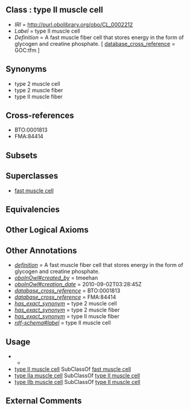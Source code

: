 
## Class : type II muscle cell

 * *IRI* = http://purl.obolibrary.org/obo/CL_0002212
 * *Label* = type II muscle cell
 * *Definition* = A fast muscle fiber cell that stores energy in the form of glycogen and creatine phosphate. [ [database_cross_reference](../../ef/oboInOwl#hasDbXref.md) = GOC:tfm ]

## Synonyms

 * type 2 muscle cell
 * type 2 muscle fiber
 * type II muscle fiber

## Cross-references

 * BTO:0001813
 * FMA:84414

## Subsets


## Superclasses

 * [fast muscle cell](../../CL/90/CL_0000190.md)

## Equivalencies


## Other Logical Axioms


## Other Annotations

 * *[definition](../../IAO/15/IAO_0000115.md)* = A fast muscle fiber cell that stores energy in the form of glycogen and creatine phosphate.
 * *[oboInOwl#created_by](../../oboInOwl#created/by/oboInOwl#created_by.md)* = tmeehan
 * *[oboInOwl#creation_date](../../oboInOwl#creation/te/oboInOwl#creation_date.md)* = 2010-09-02T03:28:45Z
 * *[database_cross_reference](../../ef/oboInOwl#hasDbXref.md)* = BTO:0001813
 * *[database_cross_reference](../../ef/oboInOwl#hasDbXref.md)* = FMA:84414
 * *[has_exact_synonym](../../ym/oboInOwl#hasExactSynonym.md)* = type 2 muscle cell
 * *[has_exact_synonym](../../ym/oboInOwl#hasExactSynonym.md)* = type 2 muscle fiber
 * *[has_exact_synonym](../../ym/oboInOwl#hasExactSynonym.md)* = type II muscle fiber
 * *[rdf-schema#label](../../el/rdf-schema#label.md)* = type II muscle cell

## Usage

 * -
 * [type II muscle cell](../../CL/12/CL_0002212.md) SubClassOf [fast muscle cell](../../CL/90/CL_0000190.md)
 * [type IIa muscle cell](../../CL/14/CL_0002214.md) SubClassOf [type II muscle cell](../../CL/12/CL_0002212.md)
 * [type IIb muscle cell](../../CL/15/CL_0002215.md) SubClassOf [type II muscle cell](../../CL/12/CL_0002212.md)

## External Comments

